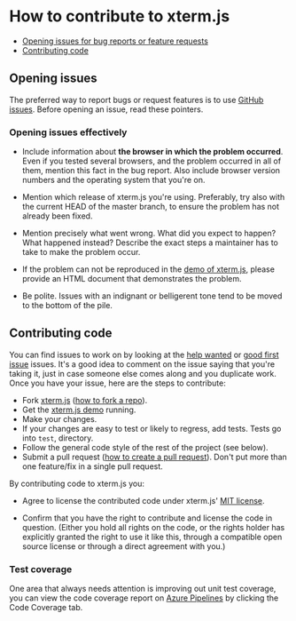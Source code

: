 # How to contribute to xterm.js

- [Opening issues for bug reports or feature requests](#opening-issues)
- [Contributing code](#contributing-code)

## Opening issues

The preferred way to report bugs or request features is to use
[GitHub issues](http://github.com/sourcelair/xterm.js/issues). Before
opening an issue, read these pointers.

### Opening issues effectively

- Include information about **the browser in which the problem occurred**. Even
  if you tested several browsers, and the problem occurred in all of them,
  mention this fact in the bug report. Also include browser version numbers and
  the operating system that you're on.

- Mention which release of xterm.js you're using. Preferably, try also with
  the current HEAD of the master branch, to ensure the problem has not already been
  fixed.

- Mention precisely what went wrong. What did you expect to happen? What happened instead? Describe the
  exact steps a maintainer has to take to make the problem occur.

- If the problem can not be reproduced in the [demo of xterm.js](https://github.com/xtermjs/xterm.js/wiki/Contributing#running-the-demo), please provide an HTML document that demonstrates the problem.

- Be polite. Issues with an indignant or belligerent tone tend to be moved to the
  bottom of the pile.

## Contributing code

You can find issues to work on by looking at the [help wanted](https://github.com/xtermjs/xterm.js/issues?q=is%3Aissue+is%3Aopen+label%3A%22help+wanted%22) or [good first issue](https://github.com/xtermjs/xterm.js/issues?q=is%3Aissue+is%3Aopen+label%3A%22good+first+issue%22) issues. It's a good idea to comment on the issue saying that you're taking it, just in case someone else comes along and you duplicate work. Once you have your issue, here are the steps to contribute:

- Fork [xterm.js](https://github.com/sourcelair/xterm.js/)
  ([how to fork a repo](https://help.github.com/articles/fork-a-repo)).
- Get the [xterm.js demo](https://github.com/xtermjs/xterm.js/wiki/Contributing#running-the-demo) running.
- Make your changes.
- If your changes are easy to test or likely to regress, add tests. Tests go into `test`, directory.
- Follow the general code style of the rest of the project (see below).
- Submit a pull request
([how to create a pull request](https://help.github.com/articles/fork-a-repo)).
  Don't put more than one feature/fix in a single pull request.

By contributing code to xterm.js you:

 - Agree to license the contributed code under xterm.js' [MIT
   license](LICENSE).

 - Confirm that you have the right to contribute and license the code
   in question. (Either you hold all rights on the code, or the rights
   holder has explicitly granted the right to use it like this,
   through a compatible open source license or through a direct
   agreement with you.)

### Test coverage

One area that always needs attention is improving out unit test coverage, you can view the code coverage report on [Azure Pipelines](https://dev.azure.com/xtermjs/xterm.js/_build/latest?definitionId=3) by clicking the Code Coverage tab.
